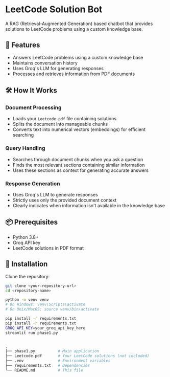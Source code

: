 # LeetCode Solution Bot

A RAG (Retrieval-Augmented Generation) based chatbot that provides solutions to LeetCode problems using a custom knowledge base.

## 🚀 Features

- Answers LeetCode problems using a custom knowledge base
- Maintains conversation history
- Uses Groq's LLM for generating responses
- Processes and retrieves information from PDF documents

## 🛠 How It Works

### Document Processing
- Loads your `Leetcode.pdf` file containing solutions
- Splits the document into manageable chunks
- Converts text into numerical vectors (embeddings) for efficient searching

### Query Handling
- Searches through document chunks when you ask a question
- Finds the most relevant sections containing similar information
- Uses these sections as context for generating accurate answers

### Response Generation
- Uses Groq's LLM to generate responses
- Strictly uses only the provided document context
- Clearly indicates when information isn't available in the knowledge base

## 📦 Prerequisites

- Python 3.8+
- Groq API key
- LeetCode solutions in PDF format

## 🚀 Installation

  Clone the repository:
   ```bash
   git clone <your-repository-url>
   cd <repository-name>

   python -m venv venv
# On Windows: venv\Scripts\activate
# On Unix/MacOS: source venv/bin/activate

pip install -r requirements.txt
pip install -r requirements.txt
GROQ_API_KEY=your_groq_api_key_here
streamlit run phase1.py


.
├── phase1.py          # Main application
├── Leetcode.pdf       # Your LeetCode solutions (not included)
├── .env               # Environment variables
├── requirements.txt   # Dependencies
└── README.md          # This file

